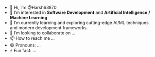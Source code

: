 - 👋 Hi, I’m @Harsh63870 
- 👀 I’m interested in **Software Development** and **Artificial Intelligence / Machine Learning**.
- 🌱 I’m currently learning and exploring cutting-edge AI/ML techniques and modern development frameworks.
- 💞️ I’m looking to collaborate on ...
- 📫 How to reach me ...
- 😄 Pronouns: ...
- ⚡ Fun fact: ...

<!---
Harsh63870/Harsh63870 is a ✨ special ✨ repository because its `README.md` (this file) appears on your GitHub profile.
You can click the Preview link to take a look at your changes.
--->
